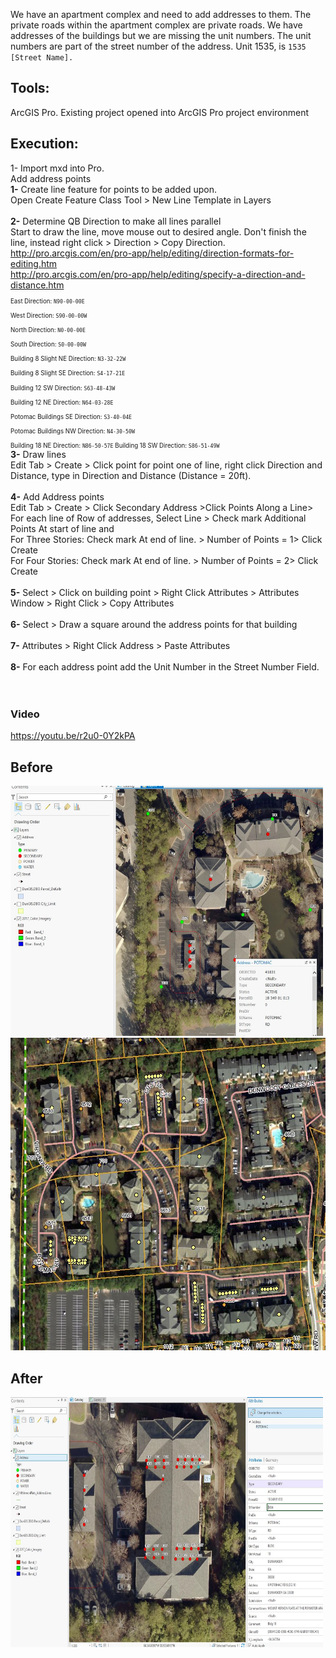 We have an apartment complex and need to add addresses to them. The private roads within the apartment complex are private roads. We have addresses of the buildings but we are missing the unit numbers. The unit numbers are part of the street number of the address.  Unit 1535, is `1535 [Street Name].`
## Tools:
ArcGIS Pro.
Existing project opened into ArcGIS Pro project environment

## Execution:
1- Import mxd into Pro. <br>
Add address points <br>
<b>1-</b> Create line feature for points to be added upon. <br>
    Open Create Feature Class Tool > New Line Template in Layers <br>
    <br>
<b>2-</b> Determine QB Direction to make all lines parallel<br>
    Start to draw the line, move mouse out to desired angle. Don't finish the line, instead right click > Direction > Copy Direction. <br>
    http://pro.arcgis.com/en/pro-app/help/editing/direction-formats-for-editing.htm <br>
    http://pro.arcgis.com/en/pro-app/help/editing/specify-a-direction-and-distance.htm <br>
  <sub><sub>
    East Direction: `N90-00-00E`<br>
    West Direction: `S90-00-00W`<br>
    North Direction: `N0-00-00E`<br>
    South Direction: `S0-00-00W`<br>
    Building 8 Slight NE Direction: `N3-32-22W`<br>
    Building 8 Slight SE Direction: `S4-17-21E`<br>
    Building 12 SW Direction: `S63-48-43W`<br>
    Building 12 NE Direction: `N64-03-28E`<br>
    Potomac Buildings SE Direction: `S3-40-04E`<br>
    Potomac Buildings NW Direction: `N4-30-50W`<br>
    Building 18 NE Direction: `N86-50-57E`
    Building 18 SW Direction: `S86-51-49W`
  </sub></sub>
<br>
<b>3-</b> Draw lines <br>
    Edit Tab > Create > Click point for point one of line, right click Direction and Distance, type in Direction and Distance (Distance = 20ft). <br>
<br>
<b>4-</b> Add Address points <br>
    Edit Tab > Create > Click Secondary Address >Click Points Along a Line> For each line of Row of addresses, Select Line > Check mark Additional Points At start of line and <br>
    For Three Stories: Check mark At end of line. > Number of Points = 1> Click Create <br>
    For Four Stories: Check mark At end of line. > Number of Points = 2> Click Create <br>
<br>
<b>5-</b> Select > Click on building point > Right Click Attributes > Attributes Window > Right Click > Copy Attributes <br>
<br>
<b>6-</b> Select > Draw a square around the address points for that building <br>
<br>
<b>7-</b> Attributes > Right Click Address > Paste Attributes <br>
<br>
<b>8-</b> For each address point add the Unit Number in the Street Number Field. <br>
<br>
<br>
### Video
https://youtu.be/r2u0-0Y2kPA

## Before
<img src="https://github.com/akell47/GIS/blob/master/GISImages/before_addAddresses.JPG"
width="500" height="400"/> <br>
<img src="https://github.com/akell47/GIS/blob/master/GISImages/Before_addAddresses_SM.JPG"
width="600" height="500"/> <br>
## After
<img src="https://github.com/akell47/GIS/blob/master/GISImages/After_addAddresses.JPG"
width="500" height="400"/> <br>
